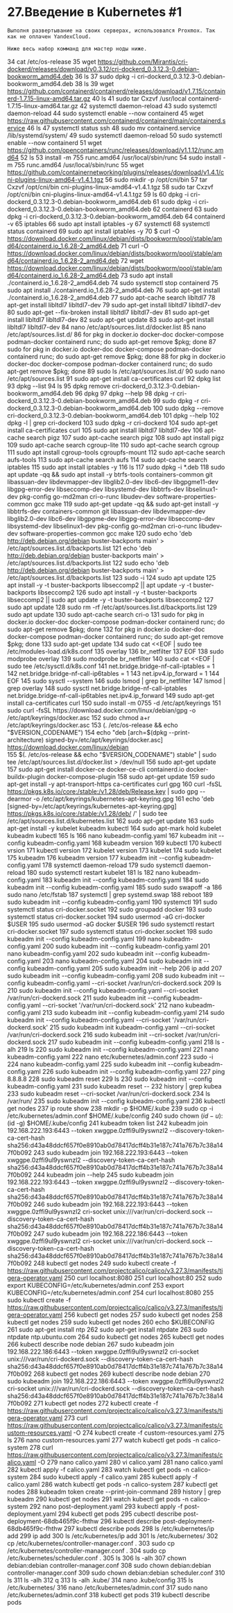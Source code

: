 
# 27.Введение в Kubernetes #1

    Выполня развертывание на своих серверах, использовался Proxmox. Так как не оплачен YandexCloud. 

    Ниже весь набор комманд для мастер ноды ниже. 

   34  cat /etc/os-release 
   35  wget https://github.com/Mirantis/cri-dockerd/releases/download/v0.3.12/cri-dockerd_0.3.12.3-0.debian-bookworm_amd64.deb
   36  ls
   37  sudo dpkg -i cri-dockerd_0.3.12.3-0.debian-bookworm_amd64.deb 
   38  ls
   39  wget https://github.com/containerd/containerd/releases/download/v1.7.15/containerd-1.7.15-linux-amd64.tar.gz
   40  ls
   41  sudo tar Cxzvf /usr/local containerd-1.7.15-linux-amd64.tar.gz 
   42  systemctl daemon-reload
   43  sudo systemctl daemon-reload
   44  sudo systemctl enable --now containerd
   45  wget https://raw.githubusercontent.com/containerd/containerd/main/containerd.service
   46  ls
   47  systemctl status ssh
   48  sudo mv containerd.service /lib/systemd/system/
   49  sudo systemctl daemon-reload
   50  sudo systemctl enable --now containerd
   51  wget https://github.com/opencontainers/runc/releases/download/v1.1.12/runc.amd64
   52  ls
   53  install -m 755 runc.amd64 /usr/local/sbin/runc
   54  sudo install -m 755 runc.amd64 /usr/local/sbin/runc
   55  wget https://github.com/containernetworking/plugins/releases/download/v1.4.1/cni-plugins-linux-amd64-v1.4.1.tgz
   56  sudo mkdir -p /opt/cni/bin
   57  tar Cxzvf /opt/cni/bin cni-plugins-linux-amd64-v1.4.1.tgz 
   58  sudo tar Cxzvf /opt/cni/bin cni-plugins-linux-amd64-v1.4.1.tgz 
   59  ls
   60  dpkg -i cri-dockerd_0.3.12.3-0.debian-bookworm_amd64.deb 
   61  sudo dpkg -i cri-dockerd_0.3.12.3-0.debian-bookworm_amd64.deb 
   62  containerd
   63  sudo dpkg -i cri-dockerd_0.3.12.3-0.debian-bookworm_amd64.deb 
   64  containerd -v
   65  iptables
   66  sudo apt install iptables -y
   67  systemctl
   68  systemctl status containerd
   69  sudo apt install iptables -y
   70  $ curl -O https://download.docker.com/linux/debian/dists/bookworm/pool/stable/amd64/containerd.io_1.6.28-2_amd64.deb
   71  curl -O https://download.docker.com/linux/debian/dists/bookworm/pool/stable/amd64/containerd.io_1.6.28-2_amd64.deb
   72  wget https://download.docker.com/linux/debian/dists/bookworm/pool/stable/amd64/containerd.io_1.6.28-2_amd64.deb
   73  sudo apt install ./containerd.io_1.6.28-2_amd64.deb 
   74  sudo systemctl stop containerd
   75  sudo apt install ./containerd.io_1.6.28-2_amd64.deb 
   76  sudo apt-get install ./containerd.io_1.6.28-2_amd64.deb 
   77  sudo apt-cache search libltdl7
   78  apt-get install libltdl7 libltdl7-dev
   79  sudo apt-get install libltdl7 libltdl7-dev
   80  sudo apt-get --fix-broken install libltdl7 libltdl7-dev
   81  sudo apt-get install libltdl7 libltdl7-dev
   82  sudo apt-get update
   83  sudo apt-get install libltdl7 libltdl7-dev
   84  nano /etc/apt/sources.list.d/docker.list
   85  nano /etc/apt/sources.list.d/
   86  for pkg in docker.io docker-doc docker-compose podman-docker containerd runc; do sudo apt-get remove $pkg; done
   87  sudo for pkg in docker.io docker-doc docker-compose podman-docker containerd runc; do sudo apt-get remove $pkg; done
   88  for pkg in docker.io docker-doc docker-compose podman-docker containerd runc; do sudo apt-get remove $pkg; done
   89  sudo ls /etc/apt/sources.list.d/
   90  sudo nano /etc/apt/sources.list
   91  sudo apt-get install ca-certificates curl
   92  dpkg list
   93  dpkg --list
   94  ls
   95  dpkg remove cri-dockerd_0.3.12.3-0.debian-bookworm_amd64.deb
   96  dpkg 
   97  dpkg --help
   98  dpkg -r cri-dockerd_0.3.12.3-0.debian-bookworm_amd64.deb
   99  sudo dpkg -r cri-dockerd_0.3.12.3-0.debian-bookworm_amd64.deb
  100  sudo dpkg --remove cri-dockerd_0.3.12.3-0.debian-bookworm_amd64.deb
  101  dpkg --help
  102  dpkg -l | grep cri-dockerd
  103  sudo dpkg -r cri-dockerd
  104  sudo apt-get install ca-certificates curl
  105  sudo apt install libltdl7 libltdl7-dev
  106  apt-cache search pigz
  107  sudo apt-cache search pigz
  108  sudo apt install pigz
  109  sudo apt-cache search cgroup-lite
  110  sudo apt-cache search cgroup
  111  sudo apt install cgroup-tools cgroupfs-mount
  112  sudo apt-cache search aufs-tools 
  113  sudo apt-cache search aufs
  114  sudo apt-cache search iptables
  115  sudo apt install iptables -y
  116  ls
  117  sudo dpkg -i *.deb
  118  sudo apt update -qq && sudo apt install -y    btrfs-tools   containers-common   git   libassuan-dev              libdevmapper-dev   libglib2.0-dev   libc6-dev   libgpgme11-dev   libgpg-error-dev   libseccomp-dev   libsystemd-dev   libbtrfs-dev   libselinux1-dev   pkg-config   go-md2man   cri-o-runc   libudev-dev   software-properties-common   gcc   make
  119  sudo apt-get update -qq && sudo apt-get install -y   libbtrfs-dev   containers-common   git   libassuan-dev   libdevmapper-dev   libglib2.0-dev   libc6-dev   libgpgme-dev   libgpg-error-dev   libseccomp-dev   libsystemd-dev   libselinux1-dev   pkg-config   go-md2man   cri-o-runc   libudev-dev   software-properties-common   gcc   make
  120  sudo echo 'deb http://deb.debian.org/debian buster-backports main' > /etc/apt/sources.list.d/backports.list
  121  echo 'deb http://deb.debian.org/debian buster-backports main' > /etc/apt/sources.list.d/backports.list
  122  sudo echo 'deb http://deb.debian.org/debian buster-backports main' > /etc/apt/sources.list.d/backports.list
  123  sudo -i
  124  sudo apt update
  125  apt install -y -t buster-backports libseccomp2 || apt update -y -t buster-backports libseccomp2
  126  sudo apt install -y -t buster-backports libseccomp2 || sudo apt update -y -t buster-backports libseccomp2
  127  sudo apt update
  128  sudo rm -rf /etc/apt/sources.list.d/backports.list
  129  sudo  apt update
  130  sudo apt-cache search cri-o
  131  sudo for pkg in docker.io docker-doc docker-compose podman-docker containerd runc; do sudo apt-get remove $pkg; done
  132  for pkg in docker.io docker-doc docker-compose podman-docker containerd runc; do sudo apt-get remove $pkg; done
  133  sudo apt-get update
  134  sudo cat <<EOF | sudo tee /etc/modules-load.d/k8s.conf
  135  overlay
  136  br_netfilter
  137  EOF
  138  sudo modprobe overlay
  139  sudo modprobe br_netfilter
  140  sudo cat <<EOF | sudo tee /etc/sysctl.d/k8s.conf
  141  net.bridge.bridge-nf-call-iptables  = 1
  142  net.bridge.bridge-nf-call-ip6tables = 1
  143  net.ipv4.ip_forward                 = 1
  144  EOF
  145  sudo sysctl --system
  146  sudo lsmod | grep br_netfilter
  147  lsmod | grep overlay
  148  sudo sysctl net.bridge.bridge-nf-call-iptables net.bridge.bridge-nf-call-ip6tables net.ipv4.ip_forward
  149  sudo apt-get install ca-certificates curl
  150  sudo install -m 0755 -d /etc/apt/keyrings
  151  sudo curl -fsSL https://download.docker.com/linux/debian/gpg -o /etc/apt/keyrings/docker.asc
  152  sudo chmod a+r /etc/apt/keyrings/docker.asc
  153  (. /etc/os-release && echo "$VERSION_CODENAME")
  154  echo   "deb [arch=$(dpkg --print-architecture) signed-by=/etc/apt/keyrings/docker.asc] https://download.docker.com/linux/debian \
  155    $(. /etc/os-release && echo "$VERSION_CODENAME") stable" |   sudo tee /etc/apt/sources.list.d/docker.list > /dev/null
  156  sudo apt-get update
  157  sudo apt-get install docker-ce docker-ce-cli containerd.io docker-buildx-plugin docker-compose-plugin
  158  sudo apt-get update
  159  sudo apt-get install -y apt-transport-https ca-certificates curl gpg
  160  curl -fsSL https://pkgs.k8s.io/core:/stable:/v1.28/deb/Release.key | sudo gpg --dearmor -o /etc/apt/keyrings/kubernetes-apt-keyring.gpg
  161  echo 'deb [signed-by=/etc/apt/keyrings/kubernetes-apt-keyring.gpg] https://pkgs.k8s.io/core:/stable:/v1.28/deb/ /' | sudo tee /etc/apt/sources.list.d/kubernetes.list
  162  sudo apt-get update
  163  sudo apt-get install -y kubelet kubeadm kubectl
  164  sudo apt-mark hold kubelet kubeadm kubectl
  165  ls
  166  nano kubeadm-config.yaml
  167  kubeadm init --config kubeadm-config.yaml
  168  kubeadm version
  169  kubectl 
  170  kubectl vrsion
  171  kubectl version
  172  kubelet version
  173  kubelet
  174  sudo kubelet
  175  kubeadm
  176  kubeadm version
  177  kubeadm init --config kubeadm-config.yaml
  178  systemctl daemon-reload
  179  sudo systemctl daemon-reload
  180  sudo systemctl restart kubelet
  181  ls
  182  nano kubeadm-config.yaml 
  183  kubeadm init --config kubeadm-config.yaml
  184  sudo kubeadm init --config kubeadm-config.yaml
  185  sudo sudo swapoff -a
  186  sudo nano /etc/fstab
  187  systemctl | grep systemd.swap
  188  reboot
  189  sudo kubeadm init --config kubeadm-config.yaml
  190  systemctl
  191  sudo systemctl status cri-docker.socket
  192  sudo groupadd docker
  193  sudo systemctl status cri-docker.socket
  194  sudo usermod -aG cri-docker $USER
  195  sudo usermod -aG docker $USER
  196  sudo systemctl restart cri-docker.socket
  197  sudo systemctl status cri-docker.socket
  198  sudo kubeadm init --config kubeadm-config.yaml
  199  nano kubeadm-config.yaml 
  200  sudo kubeadm init --config kubeadm-config.yaml
  201  nano kubeadm-config.yaml 
  202  sudo kubeadm init --config kubeadm-config.yaml
  203  nano kubeadm-config.yaml 
  204  sudo kubeadm init --config kubeadm-config.yaml
  205  sudo kubeadm init --help
  206  ip add
  207  sudo kubeadm init --config kubeadm-config.yaml 
  208  sudo kubeadm init --config kubeadm-config.yaml --cri-socket /var/run/cri-dockerd.sock
  209  ls
  210  sudo kubeadm init --config kubeadm-config.yaml --cri-socket /var/run/cri-dockerd.sock 
  211  sudo kubeadm init --config kubeadm-config.yaml --cri-socket '/var/run/cri-dockerd.sock' 
  212  nano kubeadm-config.yaml 
  213  sudo kubeadm init --config kubeadm-config.yaml 
  214  sudo kubeadm init --config kubeadm-config.yaml --cri-socket '/var/run/cri-dockerd.sock' 
  215  sudo kubeadm init kubeadm-config.yaml --cri-socket /var/run/cri-dockerd.sock 
  216  sudo kubeadm init --cri-socket /var/run/cri-dockerd.sock 
  217  sudo kubeadm init --config kubeadm-config.yaml
  218  ls -alh
  219  ls
  220  sudo kubeadm init --config kubeadm-config.yaml
  221  nano kubeadm-config.yaml 
  222  nano etc/kubernetes/admin.conf
  223  sudo -i
  224  nano kubeadm-config.yaml 
  225  sudo kubeadm init --config kubeadm-config.yaml 
  226  sudo kubeadm init --config kubeadm-config.yaml
  227  ping 8.8.8.8
  228  sudo kubeadm reset
  229  ls
  230  sudo kubeadm init --config kubeadm-config.yaml
  231  sudo kubeadm reset --
  232  history | grep kubea
  233  sudo kubeadm reset --cri-socket /var/run/cri-dockerd.sock
  234  ls /var/run/
  235  sudo kubeadm init --config kubeadm-config.yaml
  236  kubectl get nodes
  237  ip route show
  238  mkdir -p $HOME/.kube
  239  sudo cp -i /etc/kubernetes/admin.conf $HOME/.kube/config
  240  sudo chown $(id -u):$(id -g) $HOME/.kube/config
  241  kubeadm token list
  242  kubeadm join 192.168.222.193:6443 --token xwggpe.0zffi9ul9yswnzl2         --discovery-token-ca-cert-hash sha256:d43a48ddcf657f0e8910ab0d78417dcff4b31e187c741a767b7c38a147f0b092
  243  sudo kubeadm join 192.168.222.193:6443 --token xwggpe.0zffi9ul9yswnzl2         --discovery-token-ca-cert-hash sha256:d43a48ddcf657f0e8910ab0d78417dcff4b31e187c741a767b7c38a147f0b092
  244  kubeadm join --help
  245  sudo kubeadm join 192.168.222.193:6443 --token xwggpe.0zffi9ul9yswnzl2         --discovery-token-ca-cert-hash sha256:d43a48ddcf657f0e8910ab0d78417dcff4b31e187c741a767b7c38a147f0b092
  246  sudo kubeadm join 192.168.222.193:6443 --token xwggpe.0zffi9ul9yswnzl2  cri-socket unix:///var/run/cri-dockerd.sock         --discovery-token-ca-cert-hash sha256:d43a48ddcf657f0e8910ab0d78417dcff4b31e187c741a767b7c38a147f0b092
  247  sudo kubeadm join 192.168.222.186:6443 --token xwggpe.0zffi9ul9yswnzl2  cri-socket unix:///var/run/cri-dockerd.sock --discovery-token-ca-cert-hash sha256:d43a48ddcf657f0e8910ab0d78417dcff4b31e187c741a767b7c38a147f0b092
  248  kubectl get nodes
  249  sudo kubectl create -f https://raw.githubusercontent.com/projectcalico/calico/v3.27.3/manifests/tigera-operator.yaml
  250  curl localhost:8080
  251  curl localhost:80
  252  sudo export KUBECONFIG=/etc/kubernetes/admin.conf
  253  export KUBECONFIG=/etc/kubernetes/admin.conf
  254  curl localhost:8080
  255  sudo kubectl create -f https://raw.githubusercontent.com/projectcalico/calico/v3.27.3/manifests/tigera-operator.yaml
  256  kubectl get nodes
  257  sudo kubectl get nodes
  258  kubectl get nodes
  259  sudo kubectl get nodes
  260  echo $KUBECONFIG
  261  sudo apt-get install ntp
  262  sudo apt-get install ntpdate
  263  sudo ntpdate ntp.ubuntu.com
  264  sudo kubectl get nodes
  265  kubectl get nodes
  266  kubectl describe node debian
  267  sudo kubeadm join 192.168.222.186:6443 --token xwggpe.0zffi9ul9yswnzl2  cri-socket unix:///var/run/cri-dockerd.sock --discovery-token-ca-cert-hash sha256:d43a48ddcf657f0e8910ab0d78417dcff4b31e187c741a767b7c38a147f0b092
  268  kubectl get nodes
  269  kubectl describe node debian
  270  sudo kubeadm join 192.168.222.186:6443 --token xwggpe.0zffi9ul9yswnzl2  cri-socket unix:///var/run/cri-dockerd.sock --discovery-token-ca-cert-hash sha256:d43a48ddcf657f0e8910ab0d78417dcff4b31e187c741a767b7c38a147f0b092
  271  kubectl get nodes
  272  kubectl create -f https://raw.githubusercontent.com/projectcalico/calico/v3.27.3/manifests/tigera-operator.yaml
  273  curl https://raw.githubusercontent.com/projectcalico/calico/v3.27.3/manifests/custom-resources.yaml -O
  274  kubectl create -f custom-resources.yaml
  275  ls
  276  nano custom-resources.yaml 
  277  watch kubectl get pods -n calico-system
  278  curl https://raw.githubusercontent.com/projectcalico/calico/v3.27.3/manifests/calico.yaml -O
  279  nano calico.yaml 
  280  vi calico.yaml 
  281  nano calico.yaml 
  282  kubectl apply -f calico.yaml
  283  watch kubectl get pods -n calico-system
  284  sudo kubectl apply -f calico.yaml
  285  kubectl apply -f calico.yaml
  286  watch kubectl get pods -n calico-system
  287  kubectl get nodes
  288  kubeadm token create --print-join-command
  289  history | grep kubeadm
  290  kubectl get nodes
  291  watch kubectl get pods -n calico-system
  292  nano post-deployment.yaml
  293  kubectl apply -f post-deployment.yaml 
  294  kubectl get pods
  295  cubectl describe post-deployment-68db465f9c-fhthw
  296  kubectl describe post-deployment-68db465f9c-fhthw
  297  kubectl describe pods
  298  ls /etc/kubernetes/ip add
  299  ip add
  300  ls /etc/kubernetes/ip add
  301  ls /etc/kubernetes/
  302  cp /etc/kubernetes/controller-manager.conf .
  303  sudo cp /etc/kubernetes/controller-manager.conf .
  304  sudo cp /etc/kubernetes/scheduler.conf .
  305  ls
  306  ls -alh
  307  chown debian:debian controller-manager.conf 
  308  sudo chown debian:debian controller-manager.conf 
  309  sudo chown debian:debian scheduler.conf 
  310  ls
  311  ls -alh
  312  q
  313  ls -alh .kube/
  314  nano .kube/config 
  315  ls /etc/kubernetes/
  316  nano /etc/kubernetes/admin.conf 
  317  sudo nano /etc/kubernetes/admin.conf 
  318  kubectl get pods
  319  kubectl describe pods

